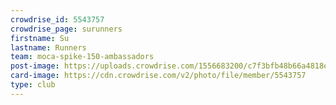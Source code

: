 ```yaml
---
crowdrise_id: 5543757
crowdrise_page: surunners
firstname: Su 
lastname: Runners
team: moca-spike-150-ambassadors
post-image: https://uploads.crowdrise.com/1556683200/c7f3bfb48b66a4818e94f36a6f7e3b69.jpg
card-image: https://cdn.crowdrise.com/v2/photo/file/member/5543757
type: club
---
```

